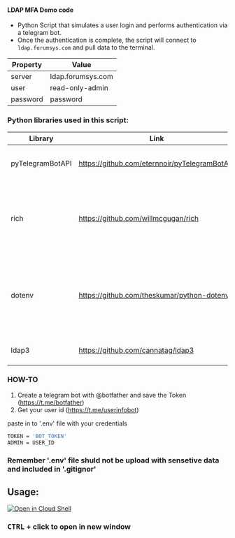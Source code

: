 #### LDAP MFA Demo code
- Python Script that simulates a user login and performs authentication via a telegram bot.   
- Once the authentication is complete, the script will connect to `ldap.forumsys.com` and pull data to the terminal.

Property  | Value
----------|---------------
server    | ldap.forumsys.com
user      | read-only-admin
password  | password

### Python libraries used in this script:

Library           | Link                                          | Description
------------------|-----------------------------------------------|--------------------------------------------
pyTelegramBotAPI  | https://github.com/eternnoir/pyTelegramBotAPI | Perform the AUTH MFA to verify a user
rich              | https://github.com/willmcgugan/rich           | Rich is a Python library for rich text and beautiful formatting in the terminal.
dotenv            | https://github.com/theskumar/python-dotenv    | Python-dotenv reads key-value pairs from a `.env` file and can set them as environment variables.
ldap3             | https://github.com/cannatag/ldap3             | Perform a connection via ldap

### HOW-TO
1. Create a telegram bot with @botfather and save the Token (https://t.me/botfather)
2. Get your user id (https://t.me/userinfobot)

paste in to '.env' file with your credentials
```bash
TOKEN = 'BOT_TOKEN'
ADMIN = USER_ID
```
### Remember '.env' file shuld not be upload with sensetive data and included in '.gitignor'


## Usage:
[![Open in Cloud Shell](https://gstatic.com/cloudssh/images/open-btn.svg)](https://console.cloud.google.com/cloudshell/editor?cloudshell_git_repo=https://github.com/nirgeier/LdapMFA.git)
### **<kbd>CTRL</kbd> + click to open in new window**  